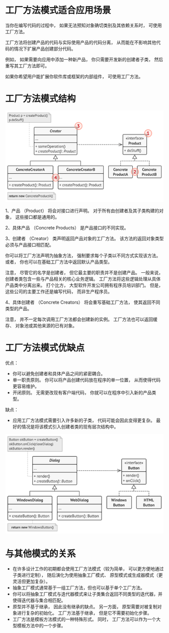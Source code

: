 # 工厂方法模式适合应用场景

当你在编写代码的过程中， 如果无法预知对象确切类别及其依赖关系时， 可使用工厂方法。

工厂方法将创建产品的代码与实际使用产品的代码分离， 从而能在不影响其他代码的情况下扩展产品创建部分代码。

例如， 如果需要向应用中添加一种新产品， 你只需要开发新的创建者子类， 然后重写其工厂方法即可。

如果你希望用户能扩展你软件库或框架的内部组件， 可使用工厂方法。

# 工厂方法模式结构

<img src="../factory_method_pattern/png/img_2.png" alt="工厂方法模式结构"/>

1、产品 （Product） 将会对接口进行声明。 对于所有由创建者及其子类构建的对象， 这些接口都是通用的。

2、具体产品 （Concrete Products） 是产品接口的不同实现。

3、创建者 （Creator） 类声明返回产品对象的工厂方法。 该方法的返回对象类型必须与产品接口相匹配。

你可以将工厂方法声明为抽象方法， 强制要求每个子类以不同方式实现该方法。 或者， 你也可以在基础工厂方法中返回默认产品类型。

注意， 尽管它的名字是创建者， 但它最主要的职责并不是创建产品。 一般来说， 创建者类包含一些与产品相关的核心业务逻辑。
工厂方法将这些逻辑处理从具体产品类中分离出来。 打个比方， 大型软件开发公司拥有程序员培训部门。 但是， 这些公司的主要工作还是编写代码，
而非生产程序员。

4、具体创建者 （Concrete Creators） 将会重写基础工厂方法， 使其返回不同类型的产品。

注意， 并不一定每次调用工厂方法都会创建新的实例。 工厂方法也可以返回缓存、 对象池或其他来源的已有对象。

# 工厂方法模式优缺点

优点：

- 你可以避免创建者和具体产品之间的紧密耦合。
- 单一职责原则。 你可以将产品创建代码放在程序的单一位置， 从而使得代码更容易维护。
- 开闭原则。 无需更改现有客户端代码， 你就可以在程序中引入新的产品类型。

缺点：

- 应用工厂方法模式需要引入许多新的子类， 代码可能会因此变得更复杂。 最好的情况是将该模式引入创建者类的现有层次结构中。

<img src="../factory_method_pattern/png/img_1.png" alt="demo工厂方法模式结构">

# 与其他模式的关系

- 在许多设计工作的初期都会使用工厂方法模式（较为简单， 可以更方便地通过子类进行定制）， 随后演化为使用抽象工厂模式、
  原型模式或生成器模式（更灵活但更加复杂）。
- 抽象工厂模式通常基于一组工厂方法，但也可以基于单个工厂方法。
- 你可以将抽象工厂模式与迭代器模式来让子类集合返回不同类型的迭代器，并使得迭代器与集合相匹配。
- 原型并不基于继承， 因此没有继承的缺点。 另一方面， 原型需要对被复制对象进行复杂的初始化。 工厂方法基于继承， 但是它不需要初始化步骤。
- 工厂方法是模板方法模式的一种特殊形式。 同时， 工厂方法可以作为一个大型模板方法中的一个步骤。